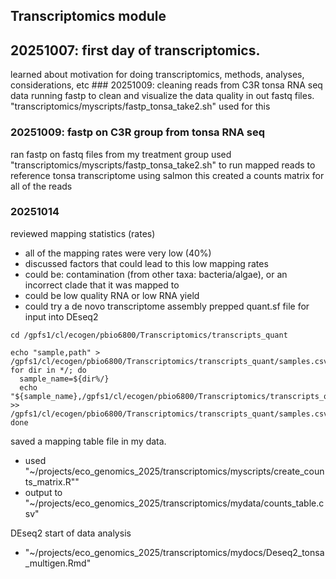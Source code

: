 ## Transcriptomics module

## 20251007: first day of transcriptomics.

learned about motivation for doing transcriptomics, methods, analyses, considerations, etc \### 20251009: cleaning reads from C3R tonsa RNA seq data running fastp to clean and visualize the data quality in out fastq files. "transcriptomics/myscripts/fastp_tonsa_take2.sh" used for this

### 20251009: fastp on C3R group from tonsa RNA seq

ran fastp on fastq files from my treatment group used "transcriptomics/myscripts/fastp_tonsa_take2.sh" to run
mapped reads to reference tonsa transcriptome using salmon
this created a counts matrix for all of the reads

### 20251014

reviewed mapping statistics (rates)
 - all of the mapping rates were very low (40%)
 - discussed factors that could lead to this low mapping rates
  - could be: contamination (from other taxa: bacteria/algae), or an incorrect clade that it was mapped to
  - could be low quality RNA or low RNA yield
  - could try a de novo transcriptome assembly
prepped quant.sf file for input into DEseq2

``` {r}
cd /gpfs1/cl/ecogen/pbio6800/Transcriptomics/transcripts_quant

echo "sample,path" > /gpfs1/cl/ecogen/pbio6800/Transcriptomics/transcripts_quant/samples.csv
for dir in */; do
  sample_name=${dir%/}
  echo "${sample_name},/gpfs1/cl/ecogen/pbio6800/Transcriptomics/transcripts_quant/${sample_name}" >> /gpfs1/cl/ecogen/pbio6800/Transcriptomics/transcripts_quant/samples.csv
done
```

saved a mapping table file in my data.
 - used "~/projects/eco_genomics_2025/transcriptomics/myscripts/create_counts_matrix.R""
 - output to "~/projects/eco_genomics_2025/transcriptomics/mydata/counts_table.csv"
 
DEseq2 start of data analysis
- "~/projects/eco_genomics_2025/transcriptomics/mydocs/Deseq2_tonsa_multigen.Rmd"


 
 
 
 
 